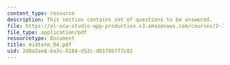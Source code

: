 ```yaml
---
content_type: resource
description: This section contains set of questions to be answered.
file: https://ol-ocw-studio-app-production.s3.amazonaws.com/courses/2-12-introduction-to-robotics-fall-2005/2d8a2ae8ba7c0104d52cd8170b777c82_midterm_04.pdf
file_type: application/pdf
resourcetype: Document
title: midterm_04.pdf
uid: 2d8a2ae8-ba7c-0104-d52c-d8170b777c82
---
```

